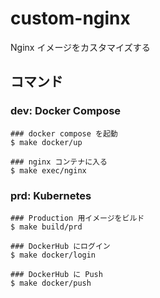 # custom-nginx

Nginx イメージをカスタマイズする

## コマンド

### dev: Docker Compose

```shell
### docker compose を起動
$ make docker/up

### nginx コンテナに入る
$ make exec/nginx
```

### prd: Kubernetes

```shell
### Production 用イメージをビルド
$ make build/prd

### DockerHub にログイン
$ make docker/login

### DockerHub に Push
$ make docker/push
```

